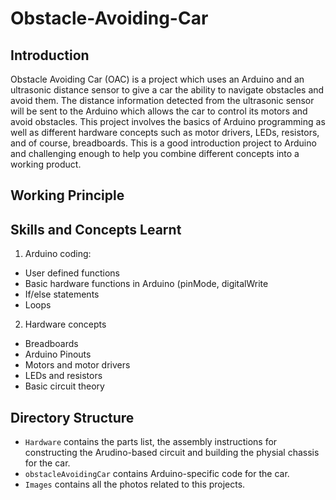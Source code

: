 # Obstacle-Avoiding-Car



## Introduction

Obstacle Avoiding Car (OAC) is a project which uses an Arduino and an ultrasonic distance sensor to give a car the ability to navigate obstacles and avoid them. The distance information detected from the ultrasonic sensor will be sent to the Arduino which allows the car to control its motors and avoid obstacles. This project involves the basics of Arduino programming as well as different hardware concepts such as motor drivers, LEDs, resistors, and of course, breadboards. This is a good introduction project to Arduino and challenging enough to help you combine different concepts into a working product.


## Working Principle





## Skills and Concepts Learnt

1. Arduino coding: 
- User defined functions
- Basic hardware functions in Arduino (pinMode, digitalWrite
- If/else statements
- Loops

2. Hardware concepts
- Breadboards
- Arduino Pinouts
- Motors and motor drivers
- LEDs and resistors
- Basic circuit theory

## Directory Structure

- `Hardware` contains the parts list, the assembly instructions for constructing the Arudino-based circuit and building the physial chassis for the car.
- `obstacleAvoidingCar` contains Arduino-specific code for the car.
- `Images` contains all the photos related to this projects.
